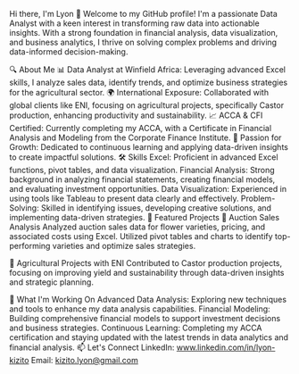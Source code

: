 Hi there, I'm Lyon 👋
Welcome to my GitHub profile! I'm a passionate Data Analyst with a keen interest in transforming raw data into actionable insights. With a strong foundation in financial analysis, data visualization, and business analytics, I thrive on solving complex problems and driving data-informed decision-making.

🔍 About Me
📊 Data Analyst at Winfield Africa: Leveraging advanced Excel skills, I analyze sales data, identify trends, and optimize business strategies for the agricultural sector.
🌍 International Exposure: Collaborated with global clients like ENI, focusing on agricultural projects, specifically Castor production, enhancing productivity and sustainability.
📈 ACCA & CFI Certified: Currently completing my ACCA, with a Certificate in Financial Analysis and Modeling from the Corporate Finance Institute.
🌱 Passion for Growth: Dedicated to continuous learning and applying data-driven insights to create impactful solutions.
🛠️ Skills
Excel: Proficient in advanced Excel functions, pivot tables, and data visualization.
Financial Analysis: Strong background in analyzing financial statements, creating financial models, and evaluating investment opportunities.
Data Visualization: Experienced in using tools like Tableau to present data clearly and effectively.
Problem-Solving: Skilled in identifying issues, developing creative solutions, and implementing data-driven strategies.
📂 Featured Projects
🌸 Auction Sales Analysis
Analyzed auction sales data for flower varieties, pricing, and associated costs using Excel. Utilized pivot tables and charts to identify top-performing varieties and optimize sales strategies.

🌾 Agricultural Projects with ENI
Contributed to Castor production projects, focusing on improving yield and sustainability through data-driven insights and strategic planning.

🚀 What I'm Working On
Advanced Data Analysis: Exploring new techniques and tools to enhance my data analysis capabilities.
Financial Modeling: Building comprehensive financial models to support investment decisions and business strategies.
Continuous Learning: Completing my ACCA certification and staying updated with the latest trends in data analytics and financial analysis.
📫 Let's Connect
LinkedIn: www.linkedin.com/in/lyon-kizito
Email: kizito.lyon@gmail.com
